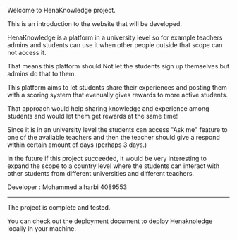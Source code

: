 Welcome to HenaKnowledge project.

This is an introduction to the website that will be developed.

HenaKnowledge is a platform in a university level so for example teachers admins and students can use it when other people outside 
that scope can not access it.

That means this platform should Not let the students sign up themselves but admins do that to them.

This platform aims to let students share their experiences and posting them with a scoring system that evenually gives rewards to more active students.

That approach would help sharing knowledge and experience among students and would let them get rewards at the same time!

Since it is in an university level the students can access "Ask me" feature to one of the available teachers and then the teacher should give a respond
within certain amount of days (perhaps 3 days.)

In the future if this project succeeded, it would be very interesting to expand the scope to a country level where the students can interact with other students from different universities and different teachers.

Developer : Mohammed alharbi  4089553


------------------------------------------------------

The project is complete and tested. 

You can check out the deployment document to deploy Henaknoledge locally in your machine.